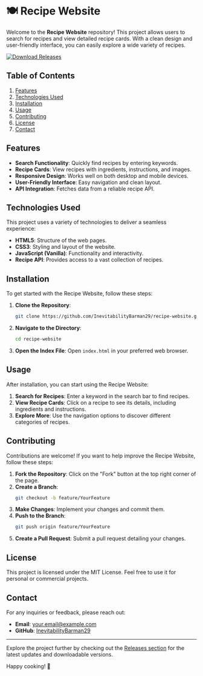 # 🍽️ Recipe Website

Welcome to the **Recipe Website** repository! This project allows users to search for recipes and view detailed recipe cards. With a clean design and user-friendly interface, you can easily explore a wide variety of recipes.

[![Download Releases](https://img.shields.io/badge/Download_Releases-brightgreen)](https://github.com/InevitabilityBarman29/recipe-website/releases)

## Table of Contents

1. [Features](#features)
2. [Technologies Used](#technologies-used)
3. [Installation](#installation)
4. [Usage](#usage)
5. [Contributing](#contributing)
6. [License](#license)
7. [Contact](#contact)

## Features

- **Search Functionality**: Quickly find recipes by entering keywords.
- **Recipe Cards**: View recipes with ingredients, instructions, and images.
- **Responsive Design**: Works well on both desktop and mobile devices.
- **User-Friendly Interface**: Easy navigation and clean layout.
- **API Integration**: Fetches data from a reliable recipe API.

## Technologies Used

This project uses a variety of technologies to deliver a seamless experience:

- **HTML5**: Structure of the web pages.
- **CSS3**: Styling and layout of the website.
- **JavaScript (Vanilla)**: Functionality and interactivity.
- **Recipe API**: Provides access to a vast collection of recipes.

## Installation

To get started with the Recipe Website, follow these steps:

1. **Clone the Repository**: 
   ```bash
   git clone https://github.com/InevitabilityBarman29/recipe-website.git
   ```
2. **Navigate to the Directory**: 
   ```bash
   cd recipe-website
   ```
3. **Open the Index File**: 
   Open `index.html` in your preferred web browser.

## Usage

After installation, you can start using the Recipe Website:

1. **Search for Recipes**: Enter a keyword in the search bar to find recipes.
2. **View Recipe Cards**: Click on a recipe to see its details, including ingredients and instructions.
3. **Explore More**: Use the navigation options to discover different categories of recipes.

## Contributing

Contributions are welcome! If you want to help improve the Recipe Website, follow these steps:

1. **Fork the Repository**: Click on the "Fork" button at the top right corner of the page.
2. **Create a Branch**: 
   ```bash
   git checkout -b feature/YourFeature
   ```
3. **Make Changes**: Implement your changes and commit them.
4. **Push to the Branch**: 
   ```bash
   git push origin feature/YourFeature
   ```
5. **Create a Pull Request**: Submit a pull request detailing your changes.

## License

This project is licensed under the MIT License. Feel free to use it for personal or commercial projects.

## Contact

For any inquiries or feedback, please reach out:

- **Email**: your.email@example.com
- **GitHub**: [InevitabilityBarman29](https://github.com/InevitabilityBarman29)

---

Explore the project further by checking out the [Releases section](https://github.com/InevitabilityBarman29/recipe-website/releases) for the latest updates and downloadable versions.

Happy cooking! 🍳